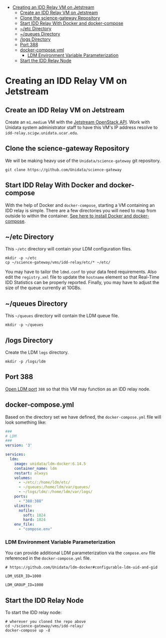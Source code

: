 - [Creating an IDD Relay VM on Jetstream](#h-840E89CB)
  - [Create an IDD Relay VM on Jetstream](#h-4BF1C37C)
  - [Clone the science-gateway Repository](#h-7544DE64)
  - [Start IDD Relay With Docker and docker-compose](#h-C89E3FF5)
  - [~/etc Directory](#h-E4AB4451)
  - [~/queues Directory](#h-F3D77CEF)
  - [/logs Directory](#h-515DAD84)
  - [Port 388](#h-FB14DD93)
  - [docker-compose.yml](#h-95441A93)
    - [LDM Environment Variable Parameterization](#h-031CD94A)
  - [Start the IDD Relay Node](#h-80DA881B)



<a id="h-840E89CB"></a>

# Creating an IDD Relay VM on Jetstream


<a id="h-4BF1C37C"></a>

## Create an IDD Relay VM on Jetstream

Create an `m1.medium` VM with the [Jetstream OpenStack API](../../openstack/readme.md). Work with Unidata system administrator staff to have this VM's IP address resolve to `idd-relay.scigw.unidata.ucar.edu`.


<a id="h-7544DE64"></a>

## Clone the science-gateway Repository

We will be making heavy use of the `Unidata/science-gateway` git repository.

```shell
git clone https://github.com/Unidata/science-gateway
```


<a id="h-C89E3FF5"></a>

## Start IDD Relay With Docker and docker-compose

With the help of Docker and `docker-compose`, starting a VM containing an IDD relay is simple. There are a few directories you will need to map from outside to within the container. [See here to install Docker and docker-compose](../../vm-init-readme.md).


<a id="h-E4AB4451"></a>

## ~/etc Directory

This `~/etc` directory will contain your LDM configuration files.

```shell
mkdir -p ~/etc
cp ~/science-gateway/vms/idd-relay/etc/* ~/etc/
```

You may have to tailor the `ldmd.conf` to your data feed requirements. Also edit the `registry.xml` file to update the `hostname` element so that Real-Time IDD Statistics can be properly reported. Finally, you may have to adjust the size of the queue currently at 10GBs.


<a id="h-F3D77CEF"></a>

## ~/queues Directory

This `~/queues` directory will contain the LDM queue file.

```shell
mkdir -p ~/queues
```


<a id="h-515DAD84"></a>

## /logs Directory

Create the LDM `logs` directory.

```shell
mkdir -p /logs/ldm
```


<a id="h-FB14DD93"></a>

## Port 388

[Open LDM port](../../openstack/readme.md) `388` so that this VM may function as an IDD relay node.


<a id="h-95441A93"></a>

## docker-compose.yml

Based on the directory set we have defined, the `docker-compose.yml` file will look something like:

```yaml
###
# LDM
###
version: '3'

services:
  ldm:
    image: unidata/ldm-docker:6.14.5
    container_name: ldm
    restart: always
    volumes:
      - ~/etc/:/home/ldm/etc/
      - ~/queues:/home/ldm/var/queues/
      - ~/logs/ldm/:/home/ldm/var/logs/
    ports:
      - "388:388"
    ulimits:
      nofile:
        soft: 1024
        hard: 1024
    env_file:
      - "compose.env"
```


<a id="h-031CD94A"></a>

### LDM Environment Variable Parameterization

You can provide additional LDM parameterization via the `compose.env` file referenced in the `docker-compose.yml` file.

```shell
# https://github.com/Unidata/ldm-docker#configurable-ldm-uid-and-gid

LDM_USER_ID=1000

LDM_GROUP_ID=1000
```


<a id="h-80DA881B"></a>

## Start the IDD Relay Node

To start the IDD relay node:

```shell
# wherever you cloned the repo above
cd ~/science-gateway/vms/idd-relay/
docker-compose up -d
```
